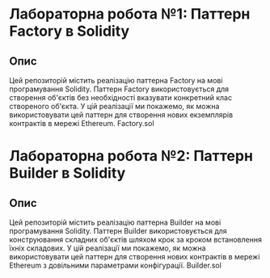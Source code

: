# Лабораторна робота №1: Паттерн Factory в Solidity

## Опис

Цей репозиторій містить реалізацію паттерна Factory на мові програмування Solidity. Паттерн Factory використовується для створення об'єктів без необхідності вказувати конкретний клас створеного об'єкта. У цій реалізації ми покажемо, як можна використовувати цей паттерн для створення нових екземплярів контрактів в мережі Ethereum. Factory.sol

# Лабораторна робота №2: Паттерн Builder в Solidity

## Опис

Цей репозиторій містить реалізацію паттерна Builder на мові програмування Solidity. Паттерн Builder використовується для конструювання складних об'єктів шляхом крок за кроком встановлення їхніх складових. У цій реалізації ми покажемо, як можна використовувати цей паттерн для створення нових контрактів в мережі Ethereum з довільними параметрами конфігурації. Builder.sol
